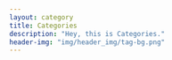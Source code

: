 ```yaml
---
layout: category
title: Categories
description: "Hey, this is Categories."
header-img: "img/header_img/tag-bg.png"
---
```

